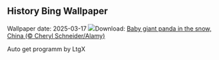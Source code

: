 ## History Bing Wallpaper
Wallpaper date: 2025-03-17
![](https://www.bing.com/th?id=OHR.PandaSnow_EN-US9432739016_UHD.jpg&w=1000)Download: [Baby giant panda in the snow, China (© Cheryl Schneider/Alamy)](https://www.bing.com/th?id=OHR.PandaSnow_EN-US9432739016_UHD.jpg)

Auto get programm by LtgX
